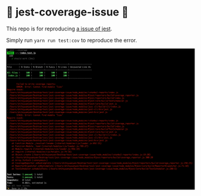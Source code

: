 # :bug: jest-coverage-issue :bug:

This repo is for reproducing [a issue of jest](https://github.com/facebook/jest/issues/9698).

Simply run `yarn run test:cov` to reproduce the error.

![Error report](https://github.com/zushenyan/jest-coverage-issue/blob/master/error_report.png)
